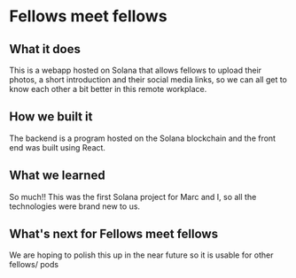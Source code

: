 # Fellows meet fellows

## What it does
This is a webapp hosted on Solana that allows fellows to upload their photos, a short introduction and their social media links, so we can all get to know each other a bit better in this remote workplace. 

## How we built it
The backend is a program hosted on the Solana blockchain and the front end was built using React. 

## What we learned
So much!! This was the first Solana project for Marc and I, so all the technologies were brand new to us. 

## What's next for Fellows meet fellows
We are hoping to polish this up in the near future so it is usable for other fellows/ pods

